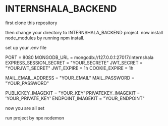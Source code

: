 # INTERNSHALA_BACKEND

first clone this repository 

then change your directory to INTERNSHALA_BACKEND project.
now install node_modules by running npm install.

set up your .env file 

PORT = 8080
MONGODB_URL = mongodb://127.0.0.1:27017/Internshala
EXPRESS_SESSION_SECRET = "YOUR_SECRETE"
JWT_SECRET = "YOURJWT_SECRET"
JWT_EXPIRE = 1h
COOKIE_EXPIRE = 1h


MAIL_EMAIL_ADDRESS  = "YOUR_EMAIL"
MAIL_PASSWORD = "YOUR_PASSWORD"

PUBLICKEY_IMAGEKIT = "YOUR_KEY'
PRIVATEKEY_IMAGEKIT = 'YOUR_PRIVATE_KEY'
ENDPOINT_IMAGEKIT = "YOUR_ENDPOINT"

now you are all set 

run project by npx nodemon 


